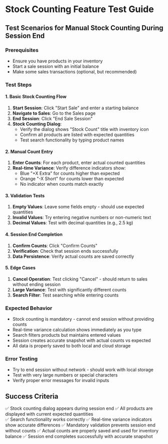 # Stock Counting Feature Test Guide

## Test Scenarios for Manual Stock Counting During Session End

### Prerequisites
- Ensure you have products in your inventory
- Start a sale session with an initial balance
- Make some sales transactions (optional, but recommended)

### Test Steps

#### 1. Basic Stock Counting Flow
1. **Start Session**: Click "Start Sale" and enter a starting balance
2. **Navigate to Sales**: Go to the Sales page
3. **End Session**: Click "End Sale Session" 
4. **Stock Counting Dialog**: 
   - Verify the dialog shows "Stock Count" title with inventory icon
   - Confirm all products are listed with expected quantities
   - Test search functionality by typing product names

#### 2. Manual Count Entry
1. **Enter Counts**: For each product, enter actual counted quantities
2. **Real-time Variance**: Verify difference indicators show:
   - Blue "+X Extra" for counts higher than expected
   - Orange "-X Short" for counts lower than expected
   - No indicator when counts match exactly

#### 3. Validation Tests
1. **Empty Values**: Leave some fields empty - should use expected quantities
2. **Invalid Values**: Try entering negative numbers or non-numeric text
3. **Decimal Values**: Test with decimal quantities (e.g., 2.5 kg)

#### 4. Session End Completion
1. **Confirm Counts**: Click "Confirm Counts" 
2. **Verification**: Check that session ends successfully
3. **Data Persistence**: Verify actual counts are saved correctly

#### 5. Edge Cases
1. **Cancel Operation**: Test clicking "Cancel" - should return to sales without ending session
2. **Large Variance**: Test with significantly different counts
3. **Search Filter**: Test searching while entering counts

### Expected Behavior
- Stock counting is mandatory - cannot end session without providing counts
- Real-time variance calculation shows immediately as you type
- Search filters products but maintains entered values
- Session creates accurate snapshot with actual counts vs expected
- All data is properly saved to both local and cloud storage

### Error Testing
- Try to end session without network - should work with local storage
- Test with very large numbers or special characters
- Verify proper error messages for invalid inputs

## Success Criteria
✅ Stock counting dialog appears during session end
✅ All products are displayed with current expected quantities  
✅ Search functionality works correctly
✅ Real-time variance indicators show accurate differences
✅ Mandatory validation prevents session end without counts
✅ Actual counts are properly saved and used for inventory balance
✅ Session end completes successfully with accurate snapshot
